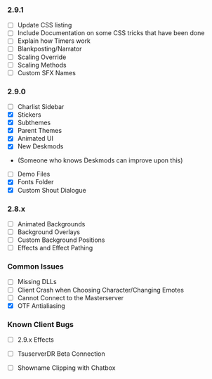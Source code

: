 ### 2.9.1
 - [ ] Update CSS listing
 - [ ] Include Documentation on some CSS tricks that have been done
 - [ ] Explain how Timers work
 - [ ] Blankposting/Narrator
 - [ ] Scaling Override
 - [ ] Scaling Methods
 - [ ] Custom SFX Names
### 2.9.0
 - [ ] Charlist Sidebar
 - [x] Stickers
 - [x] Subthemes
 - [x] Parent Themes
 - [x] Animated UI
 - [x] New Deskmods
 - (Someone who knows Deskmods can improve upon this)
 - [ ] Demo Files
 - [x] Fonts Folder
 - [x] Custom Shout Dialogue
### 2.8.x
 - [ ] Animated Backgrounds
 - [ ] Background Overlays
 - [ ] Custom Background Positions
 - [ ] Effects and Effect Pathing
### Common Issues
 - [ ]  Missing DLLs
 - [ ] Client Crash when Choosing Character/Changing Emotes
 - [ ] Cannot Connect to the Masterserver
 - [x] OTF Antialiasing
### Known Client Bugs
 - [ ] 2.9.x Effects
 - [ ] TsuserverDR Beta Connection
 - [ ] Showname Clipping with Chatbox








<!--stackedit_data:
eyJoaXN0b3J5IjpbLTIwMDEyMjAwNjMsMTIzODI1NjUwNSwtMT
cxNjMyMjk3NSwxODkzODA1MjQxXX0=
-->